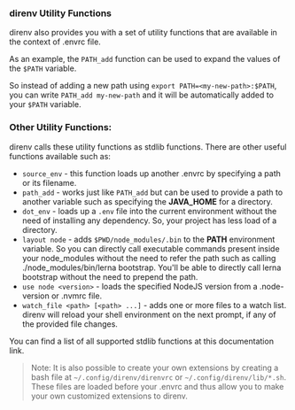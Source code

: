 ### direnv Utility Functions
direnv also provides you with a set of utility functions that are available in the context of .envrc file.

As an example, the `PATH_add` function can be used to expand the values of the `$PATH` variable.

So instead of adding a new path using `export PATH=<my-new-path>:$PATH`, you can write `PATH_add my-new-path` and it will be automatically added to your `$PATH` variable.

### Other Utility Functions:

direnv calls these utility functions as stdlib functions. There are other useful functions available such as:

- `source_env` - this function loads up another .envrc by specifying a path or its filename.
- `path_add` - works just like `PATH_add` but can be used to provide a path to another variable such as specifying the **JAVA_HOME** for a directory.
- `dot_env` - loads up a `.env` file into the current environment without the need of installing any dependency. So, your project has less load of a directory.
- `layout node` - adds `$PWD/node_modules/.bin` to the **PATH** environment variable. So you can directly call executable commands present inside your node_modules without the need to refer the path such as calling ./node_modules/bin/lerna bootstrap. You'll be able to directly call lerna bootstrap without the need to prepend the path.
- `use node <version>` - loads the specified NodeJS version from a .node-version or .nvmrc file.
- `watch_file <path> [<path> ...]` - adds one or more files to a watch list. direnv will reload your shell environment on the next prompt, if any of the provided file changes.

You can find a list of all supported stdlib functions at this documentation link.

> Note: It is also possible to create your own extensions by creating a bash file at `~/.config/direnv/direnvrc` or `~/.config/direnv/lib/*.sh`. These files are loaded before your .envrc and thus allow you to make your own customized extensions to direnv.
